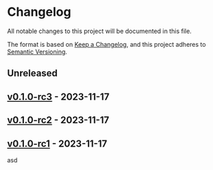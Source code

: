 # Changelog

All notable changes to this project will be documented in this file.

The format is based on [Keep a Changelog](https://keepachangelog.com/en/1.0.0/),
and this project adheres to [Semantic Versioning](https://semver.org/spec/v2.0.0.html).

## Unreleased

## [v0.1.0-rc3](https://github.com/sharmashobhit/simgen-ssg/releases/tag/v0.1.0-rc3) - 2023-11-17

## [v0.1.0-rc2](https://github.com/sharmashobhit/simgen-ssg/releases/tag/v0.1.0-rc2) - 2023-11-17

## [v0.1.0-rc1](https://github.com/sharmashobhit/simgen-ssg/releases/tag/v0.1.0-rc1) - 2023-11-17

asd
